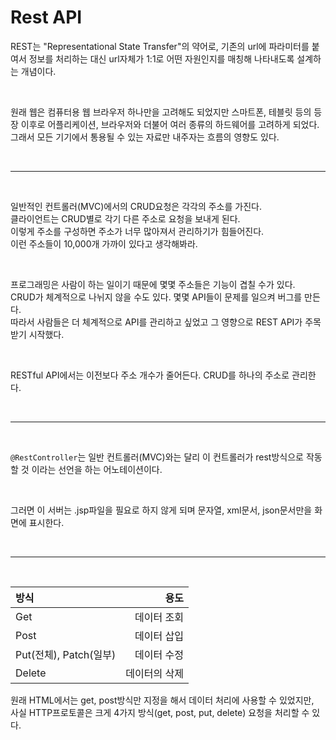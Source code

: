 # Rest API
REST는 "Representational State Transfer"의 약어로, 기존의 url에 파라미터를 붙여서 정보를 처리하는 대신 url자체가 1:1로 어떤 자원인지를 매칭해 나타내도록 설계하는 개념이다. 

<br>

원래 웹은 컴퓨터용 웹 브라우저 하나만을 고려해도 되었지만 스마트폰, 테블릿 등의 등장 이후로 어플리케이션, 브라우저와 더불어 여러 종류의 하드웨어를 고려하게 되었다.     
그래서 모든 기기에서 통용될 수 있는 자료만 내주자는 흐름의 영향도 있다. 

<br><hr><br/>

일반적인 컨트롤러(MVC)에서의 CRUD요청은 각각의 주소를 가진다.    
클라이언트는 CRUD별로 각기 다른 주소로 요청을 보내게 된다.     
이렇게 주소를 구성하면 주소가 너무 많아져서 관리하기가 힘들어진다.    
이런 주소들이 10,000개 가까이 있다고 생각해봐라. 

<br>

프로그래밍은 사람이 하는 일이기 때문에 몇몇 주소들은 기능이 겹칠 수가 있다.    
CRUD가 체계적으로 나뉘지 않을 수도 있다. 몇몇 API들이 문제를 일으켜 버그를 만든다.    
따라서 사람들은 더 체계적으로 API를 관리하고 싶었고 그 영향으로 REST API가 주목받기 시작했다.

<br>

RESTful API에서는 이전보다 주소 개수가 줄어든다. CRUD를 하나의 주소로 관리한다.  

<br><hr><br/>

`@RestController`는 일반 컨트롤러(MVC)와는 달리 이 컨트롤러가 rest방식으로 작동할 것 이라는 선언을 하는 어노테이션이다.

<br>

그러면 이 서버는 .jsp파일을 필요로 하지 않게 되며 문자열, xml문서, json문서만을 화면에 표시한다. 

<br><hr><br/>

| 방식 | 용도 |
|:------|------------:|
| Get | 데이터 조회 |
| Post | 데이터 삽입 |
| Put(전체), Patch(일부) | 데이터 수정 |
| Delete | 데이터의 삭제 |

원래 HTML에서는 get, post방식만 지정을 해서 데이터 처리에 사용할 수 있었지만,    
사실 HTTP프로토콜은 크게 4가지 방식(get, post, put, delete) 요청을 처리할 수 있다.
